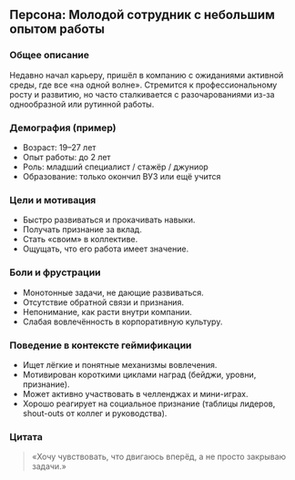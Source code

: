 ## Персона: Молодой сотрудник с небольшим опытом работы

### Общее описание
Недавно начал карьеру, пришёл в компанию с ожиданиями активной среды, где все «на одной волне». Стремится к профессиональному росту и развитию, но часто сталкивается с разочарованиями из-за однообразной или рутинной работы.

### Демография (пример)
- Возраст: 19–27 лет  
- Опыт работы: до 2 лет  
- Роль: младший специалист / стажёр / джуниор  
- Образование: только окончил ВУЗ или ещё учится  

### Цели и мотивация
- Быстро развиваться и прокачивать навыки.
- Получать признание за вклад.
- Стать «своим» в коллективе.
- Ощущать, что его работа имеет значение.

### Боли и фрустрации
- Монотонные задачи, не дающие развиваться.
- Отсутствие обратной связи и признания.
- Непонимание, как расти внутри компании.
- Слабая вовлечённость в корпоративную культуру.

### Поведение в контексте геймификации
- Ищет лёгкие и понятные механизмы вовлечения.
- Мотивирован короткими циклами наград (бейджи, уровни, признание).
- Может активно участвовать в челленджах и мини-играх.
- Хорошо реагирует на социальное признание (таблицы лидеров, shout-outs от коллег и руководства).

### Цитата
> «Хочу чувствовать, что двигаюсь вперёд, а не просто закрываю задачи.»


